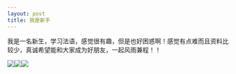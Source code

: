 ```yaml
---
layout: post
title: 我是新手
---
```


我是一名新生，学习法语，感觉很有趣，但是也好困惑啊！感觉有点难而且资料比较少，真诚希望能和大家成为好朋友，一起风雨兼程！！

![](/modules/tinymce/tinymce/jscripts/tiny_mce/plugins/emotions/images/smiley-laughing.gif)![](/modules/tinymce/tinymce/jscripts/tiny_mce/plugins/emotions/images/smiley-laughing.gif)![](/modules/tinymce/tinymce/jscripts/tiny_mce/plugins/emotions/images/smiley-laughing.gif)
